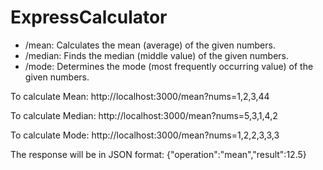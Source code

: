 # ExpressCalculator

- /mean: Calculates the mean (average) of the given numbers.
- /median: Finds the median (middle value) of the given numbers.
- /mode: Determines the mode (most frequently occurring value) of the given numbers.


To calculate Mean: http://localhost:3000/mean?nums=1,2,3,44

To calculate Median: http://localhost:3000/mean?nums=5,3,1,4,2

To calculate Mode: http://localhost:3000/mean?nums=1,2,2,3,3,3


The response will be in JSON format:
{"operation":"mean","result":12.5}
